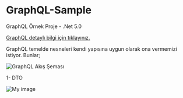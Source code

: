 # GraphQL-Sample
GraphQL Örnek Proje - .Net 5.0

[GraphQL detaylı bilgi için tıklayınız.](https://graphql.org/learn/ "GraphQL döküman")

GraphQL temelde nesneleri kendi yapısına uygun olarak ona vermemizi istiyor. Bunlar;

![GraphQL Akış Şeması](https://github.com/mustafadikyar/GraphQL-Sample/blob/master/images/graphql-schema.png)


1- DTO

![My image](https://gist.github.com/mustafadikyar/26a0cdbfc38035176bb77156651c6776)
